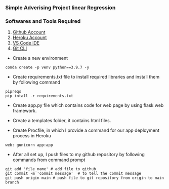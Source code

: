 ### Simple Adverising Project linear Regression

### Softwares and Tools Required

1. [Github Account](https://github.com)
2. [Heroku Account](https://heroku.com)
2. [VS Code IDE](https://code.visualstudio.com/)
3. [Git CLI](https://git-scm.com/book/en/v2/Getting-Started-The-Command-Line)

- Create a new environment 
```
conda create -p venv python==3.9.7 -y
```
- Create requirements.txt file to install required libraries and install them by following command
```
pipreqs
pip intall -r requirements.txt
```
- Create app.py file which contains code for web page by using flask web framework.

- Create a templates folder, it contains html files.

- Create Procfile, in which I provide a command for our app deployment process in Heroku
```
web: gunicorn app:app
```

- After all set up, I push files to my github repository by following commands from command prompt
```
git add 'file_name' # add file to github 
git commit -m 'commit message'  # to tell the commit message 
git push origin main # push file to git repository from origin to main branch
```

